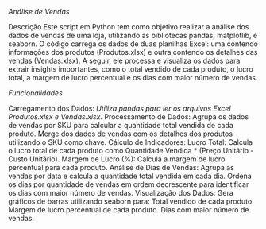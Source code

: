 *Análise de Vendas*

Descrição
Este script em Python tem como objetivo realizar a análise dos dados de vendas de uma loja, utilizando as bibliotecas pandas, matplotlib, e seaborn. O código carrega os dados de duas planilhas Excel: uma contendo informações dos produtos (Produtos.xlsx) e outra contendo os detalhes das vendas (Vendas.xlsx). A seguir, ele processa e visualiza os dados para extrair insights importantes, como o total vendido de cada produto, o lucro total, a margem de lucro percentual e os dias com maior número de vendas.

*Funcionalidades*

Carregamento dos Dados:
*Utiliza pandas para ler os arquivos Excel Produtos.xlsx e Vendas.xlsx.*
Processamento de Dados:
Agrupa os dados de vendas por SKU para calcular a quantidade total vendida de cada produto.
Merge dos dados de vendas com os detalhes dos produtos utilizando o SKU como chave.
Cálculo de Indicadores:
Lucro Total: Calcula o lucro total de cada produto como Quantidade Vendida * (Preço Unitário - Custo Unitário).
Margem de Lucro (%): Calcula a margem de lucro percentual para cada produto.
Análise de Dias de Vendas:
Agrupa as vendas por data e calcula a quantidade total vendida em cada dia.
Ordena os dias por quantidade de vendas em ordem decrescente para identificar os dias com maior número de vendas.
Visualização dos Dados:
Gera gráficos de barras utilizando seaborn para:
Total vendido de cada produto.
Margem de lucro percentual de cada produto.
Dias com maior número de vendas.



